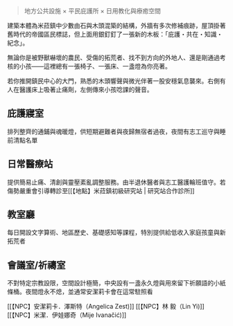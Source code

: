 > 地方公共設施 × 平民庇護所 × 日用教化與療癒空間

建築本體為米菈鎮中少數由石與木頭混築的結構，外牆有多次修補痕跡，屋頂掛著舊時代的帝國區民標誌，但上面用銀釘釘了一張新的木板：「庇護・共在・知識・紀念」。

無論你是被野獸嚇壞的農民、受傷的拓荒者、找不到方向的外地人、還是剛通過考核的小孩——這裡總有一張椅子、一張床、一盞燈為你亮著。

若你推開鎮民中心的大門，熟悉的木頭響聲與微光伴著一股安穩氣息襲來。右側有人在醫護床上吸著止痛劑，左側傳來小孩唸課的聲音。

## 庇護寢室
排列整齊的通鋪與魂暖燈，供短期避難者與夜歸無宿者過夜，夜間有志工巡守與睡前清點名單
## 日常醫療站
提供簡易止痛、清創與靈壓紊亂調整服務。由半退休醫者與志工醫護輪班值守。若傷勢嚴重會引導轉診至[[【地點】米菈鎮初級研究站 | 研究站合作診所]] 
## 教室廳
每日開設文字算術、地區歷史、基礎感知等課程，特別提供給低收入家庭孩童與新拓荒者
## 會議室/祈禱室
不對特定宗教設限，空間設計極簡，中央設有一盞永久燈與用來留下祈願語的小紙條桶。夜間燈永不熄，並通常安潔莉卡會在這常駐照看

[[【NPC】安潔莉卡．澤斯特（Angelica Zest)]]
[[【NPC】林 毅（Lin Yi)]]
[[【NPC】米潔．伊娃娜奇（Mije Ivanačić)]]

